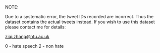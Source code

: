 NOTE:

Due to a systematic error, the tweet IDs recorded are incorrect. Thus the dataset contains the actual tweets instead. If you wish to use this dataset please contact me for details:

ziqi.zhang@ntu.ac.uk



0 - hate speech
2 - non hate
